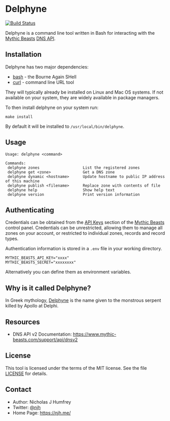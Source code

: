 Delphyne
========
[![Build Status](https://travis-ci.org/njh/delphyne.svg)](https://travis-ci.org/njh/delphyne)

Delphyne is a command line tool written in Bash for interacting with the [Mythic Beasts] [DNS API].


Installation
------------

Delphyne has two major dependencies:

- [bash] - the Bourne Again SHell
- [curl] - command line URL tool

They will typically already be installed on Linux and Mac OS systems.
If not available on your system, they are widely available in package managers.

To then install delphyne on your system run:

    make install

By default it will be installed to `/usr/local/bin/delphyne`.


Usage
-----

    Usage: delphyne <command>

    Commands:
     delphyne zones                   List the registered zones
     delphyne get <zone>              Get a DNS zone
     delphyne dynamic <hostname>      Update hostname to public IP address of this machine
     delphyne publish <filename>      Replace zone with contents of file
     delphyne help                    Show help text
     delphyne version                 Print version information


Authenticating
--------------

Credentials can be obtained from the [API Keys] section of the [Mythic Beasts] control panel.
Credentials can be unrestricted, allowing them to manage all zones on your account, or restricted to individual zones, records and record types.

Authentication information is stored in a `.env` file in your working directory.

    MYTHIC_BEASTS_API_KEY="xxxx"
    MYTHIC_BEASTS_SECRET="xxxxxxxx"

Alternatively you can define them as environment variables.


Why is it called Delphyne?
--------------------------

In Greek mythology, [Delphyne](https://en.wikipedia.org/wiki/Delphyne) is the name given to the monstrous serpent killed by Apollo at Delphi.


Resources
---------

* DNS API v2 Documentation: https://www.mythic-beasts.com/support/api/dnsv2


License
-------

This tool is licensed under the terms of the MIT license.
See the file [LICENSE](/LICENSE.md) for details.


Contact
-------

* Author:    Nicholas J Humfrey
* Twitter:   [@njh]
* Home Page: https://njh.me/



[bash]:           https://www.gnu.org/software/bash/
[curl]:           https://curl.haxx.se/
[@njh]:           https://twitter.com/njh
[Mythic Beasts]:  https://www.mythic-beasts.com/
[DNS API]:        https://www.mythic-beasts.com/sales/domains/dynamic-dns
[API Keys]:       https://www.mythic-beasts.com/customer/api-users

